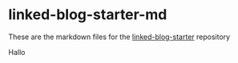 # linked-blog-starter-md
These are the markdown files for the [linked-blog-starter](https://github.com/matthewwong525/linked-blog-starter) repository

Hallo
